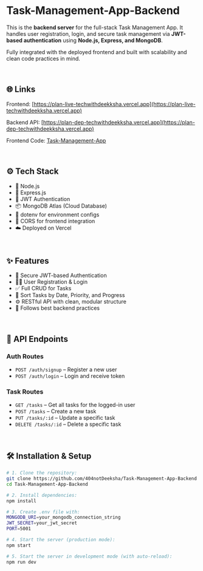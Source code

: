 # Task-Management-App-Backend

This is the **backend server** for the full-stack Task Management App. It handles user registration, login, and secure task management via **JWT-based authentication** using **Node.js, Express, and MongoDB**.

Fully integrated with the deployed frontend and built with scalability and clean code practices in mind.

<br />

## 🌐 Links
Frontend: [https://plan-live-techwithdeekksha.vercel.app](https://plan-live-techwithdeekksha.vercel.app)

Backend API: [https://plan-dep-techwithdeekksha.vercel.app](https://plan-dep-techwithdeekksha.vercel.app)

Frontend Code: [Task-Management-App](https://github.com/404notDeeksha/Task-Management-App)

<br />

## ⚙️ Tech Stack
- 🚀 Node.js
- 🔧 Express.js
- 🔐 JWT Authentication
- 📦 MongoDB Atlas (Cloud Database)
- 🌿 dotenv for environment configs
- 🧩 CORS for frontend integration
- ☁️ Deployed on Vercel

<br />

## ✨ Features
- 🔐 Secure JWT-based Authentication
- 🧑‍💼 User Registration & Login
- ✅ Full CRUD for Tasks
- 📅 Sort Tasks by Date, Priority, and Progress
- ⚙️ RESTful API with clean, modular structure
- 🧼 Follows best backend practices

<br />

## 📁 API Endpoints

### Auth Routes

- `POST /auth/signup` – Register a new user  
- `POST /auth/login` – Login and receive token  

### Task Routes

- `GET /tasks` – Get all tasks for the logged-in user  
- `POST /tasks` – Create a new task  
- `PUT /tasks/:id` – Update a specific task  
- `DELETE /tasks/:id` – Delete a specific task  

<br />

## 🛠️ Installation & Setup

```bash
# 1. Clone the repository:
git clone https://github.com/404notDeeksha/Task-Management-App-Backend
cd Task-Management-App-Backend

# 2. Install dependencies:
npm install

# 3. Create .env file with:
MONGODB_URI=your_mongodb_connection_string
JWT_SECRET=your_jwt_secret
PORT=5001

# 4. Start the server (production mode):
npm start

# 5. Start the server in development mode (with auto-reload):
npm run dev
```